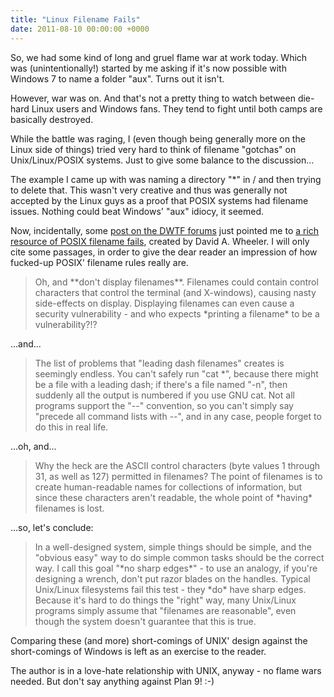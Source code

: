 ```yaml
---
title: "Linux Filename Fails"
date: 2011-08-10 00:00:00 +0000
---
```

So, we had some kind of long and gruel flame war at work today. Which was
(unintentionally!) started by me asking if it's now possible with Windows 7 to
name a folder "aux". Turns out it isn't.

However, war was on. And that's not a pretty thing to watch between die-hard
Linux users and Windows fans. They tend to fight until both camps are basically
destroyed.

While the battle was raging, I (even though being generally more on the Linux
side of things) tried very hard to think of filename "gotchas" on
Unix/Linux/POSIX systems. Just to give some balance to the discussion...

The example I came up with was naming a directory "*" in / and then trying to
delete that. This wasn't very creative and thus was generally not accepted by
the Linux guys as a proof that POSIX systems had filename issues. Nothing could
beat Windows' "aux" idiocy, it seemed.

Now, incidentally, some <a
href="http://forums.thedailywtf.com/forums/p/24739/262049.aspx">post on the
DWTF forums</a> just pointed me to <a
href="http://www.dwheeler.com/essays/fixing-unix-linux-filenames.html">a rich
resource of POSIX filename fails</a>, created by David A. Wheeler. I will only
cite some passages, in order to give the dear reader an impression of how
fucked-up POSIX' filename rules really are.

<blockquote>Oh, and **don't display filenames**. Filenames could contain
control characters that control the terminal (and X-windows), causing nasty
side-effects on display. Displaying filenames can even cause a security
vulnerability - and who expects *printing a filename* to be a
vulnerability?!?</blockquote>

...and...

<blockquote>The list of problems that "leading dash filenames" creates is
seemingly endless. You can't safely run "cat *", because there might be a file
with a leading dash; if there's a file named "-n", then suddenly all the output
is numbered if you use GNU cat. Not all programs support the "--" convention,
so you can't simply say "precede all command lists with --", and in any case,
people forget to do this in real life.</blockquote>

...oh, and...

<blockquote>Why the heck are the ASCII control characters (byte values 1
through 31, as well as 127) permitted in filenames? The point of filenames is
to create human-readable names for collections of information, but since these
characters aren't readable, the whole point of *having* filenames is
lost.</blockquote>

...so, let's conclude:

<blockquote>In a well-designed system, simple things should be simple, and the
"obvious easy" way to do simple common tasks should be the correct way. I call
this goal "*no sharp edges*" - to use an analogy, if you're designing a wrench,
don't put razor blades on the handles. Typical Unix/Linux filesystems fail this
test - they *do* have sharp edges. Because it's hard to do things the "right"
way, many Unix/Linux programs simply assume that "filenames are reasonable",
even though the system doesn't guarantee that this is true.</blockquote>

Comparing these (and more) short-comings of UNIX' design against the
short-comings of Windows is left as an exercise to the reader.

The author is in a love-hate relationship with UNIX, anyway - no flame wars
needed. But don't say anything against Plan 9! :-)
